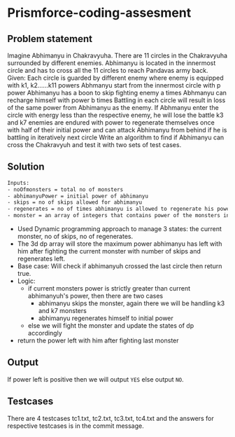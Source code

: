 # Prismforce-coding-assesment

## Problem statement 

Imagine Abhimanyu in Chakravyuha. There are 11 circles in the Chakravyuha surrounded by
different enemies. Abhimanyu is located in the innermost circle and has to cross all the 11
circles to reach Pandavas army back.
Given:
Each circle is guarded by different enemy where enemy is equipped with k1, k2……k11
powers
Abhmanyu start from the innermost circle with p power
Abhimanyu has a boon to skip fighting enemy a times
Abhmanyu can recharge himself with power b times
Battling in each circle will result in loss of the same power from Abhimanyu as the enemy. If
Abhmanyu enter the circle with energy less than the respective enemy, he will lose the battle
k3 and k7 enemies are endured with power to regenerate themselves once with half of their
initial power and can attack Abhimanyu from behind if he is battling in iteratively next circle
Write an algorithm to find if Abhimanyu can cross the Chakravyuh and test it with two sets of
test cases.

## Solution 

```sh
Inputs: 
- noOfmonsters = total no of monsters
- abhimanyuPower = initial power of abhimanyu
- skips = no of skips allowed for abhimanyu
- regenerates = no of times abhimanyu is allowed to regenerate his power to initial
- monster = an array of integers that contains power of the monsters in chakravyuh
```

- Used Dynamic programming approach to manage 3 states: the current monster, no of skips, no of regenerates.
- The 3d dp array will store the maximum power abhimanyu has left with him after fighting the current monster with number of skips and regenerates left.
- Base case: Will check if abhimanyuh crossed the last circle then return true.
- Logic:
  - if current monsters power is strictly greater than current abhimanyuh's power, then there are two cases
    - abhimanyu skips the monster, again there we will be handling k3 and k7 monsters
    - abhimanyu regenerates himself to initial power
  - else we will fight the monster and update the states of dp accordingly
- return the power left with him after fighting last monster

## Output
If power left is positive then we will output `YES` else output `NO`.

## Testcases
There are 4 testcases tc1.txt, tc2.txt, tc3.txt, tc4.txt and the answers for respective testcases is in the commit message.
